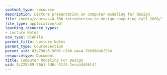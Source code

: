 ```yaml
---
content_type: resource
description: Lecture presentation on computer modeling for design.
file: /media/courses/4-500-introduction-to-design-computing-fall-2008/3c225a8926b17d6c31f41eaaa3d46f4f_lec3b.pdf
file_type: application/pdf
learning_resource_types:
- Lecture Notes
ocw_type: OCWFile
parent_title: Lecture Notes
parent_type: CourseSection
parent_uid: 83a790a5-980f-c1b0-a4e4-7b099846f294
resourcetype: Document
title: Computer Modeling For Design
uid: 3c225a89-26b1-7d6c-31f4-1eaaa3d46f4f
---
```

